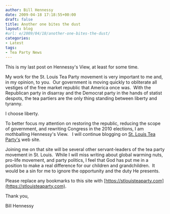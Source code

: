 ```yaml
---
author: Bill Hennessy
date: 2009-04-18 17:18:55+00:00
draft: false
title: Another one bites the dust
layout: blog
#url: e/2009/04/18/another-one-bites-the-dust/
categories:
- Latest
tags:
- Tea Party News
---
```


This is my last post on Hennessy's View, at least for some time.  

My work for the St. Louis Tea Party movement is very important to me and, in my opinion, to you.  Our government is moving quickly to obliterate all vestiges of the free market republic that America once was.  With the Republican party in disarray and the Democrat party in the hands of statist despots, the tea partiers are the only thing standing between liberty and tyranny. 

I choose liberty.

To better focus my attention on restoring the republic, reducing the scope of government, and rewriting Congress in the 2010 elections, I am mothballing Hennessy's View.   I will continue blogging on [St. Louis Tea Party's](https://stlouisteaparty.com) web site.  

Joining me on that site will be several other servant-leaders of the tea party movement in St. Louis.  While I will miss writing about global warming nuts, pro-life movement, and party politics, I feel that God has put me in a position to make a real difference for our children and grandchildren.  It would be a sin for me to ignore the opportunity and the duty He presents.

Please replace any bookmarks to this site with [https://stlouisteaparty.com](https://stlouisteaparty.com).

Thank you,

Bill Hennessy

